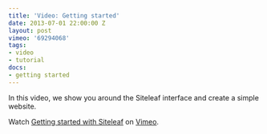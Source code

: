 ```yaml
---
title: 'Video: Getting started'
date: 2013-07-01 22:00:00 Z
layout: post
vimeo: '69294068'
tags:
- video
- tutorial
docs:
- getting started
---
```


In this video, we show you around the Siteleaf interface and create a simple website.

Watch <a href="http://vimeo.com/69294068">Getting started with Siteleaf</a> on <a href="http://vimeo.com">Vimeo</a>.
